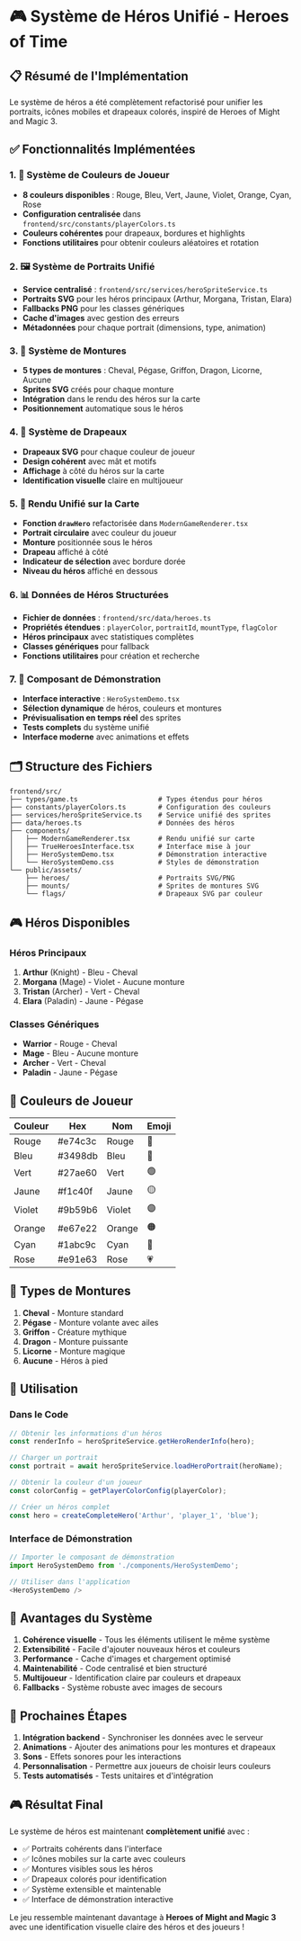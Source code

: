# 🎮 Système de Héros Unifié - Heroes of Time

## 📋 Résumé de l'Implémentation

Le système de héros a été complètement refactorisé pour unifier les portraits, icônes mobiles et drapeaux colorés, inspiré de Heroes of Might and Magic 3.

## ✅ Fonctionnalités Implémentées

### 1. 🎨 Système de Couleurs de Joueur
- **8 couleurs disponibles** : Rouge, Bleu, Vert, Jaune, Violet, Orange, Cyan, Rose
- **Configuration centralisée** dans `frontend/src/constants/playerColors.ts`
- **Couleurs cohérentes** pour drapeaux, bordures et highlights
- **Fonctions utilitaires** pour obtenir couleurs aléatoires et rotation

### 2. 🖼️ Système de Portraits Unifié
- **Service centralisé** : `frontend/src/services/heroSpriteService.ts`
- **Portraits SVG** pour les héros principaux (Arthur, Morgana, Tristan, Elara)
- **Fallbacks PNG** pour les classes génériques
- **Cache d'images** avec gestion des erreurs
- **Métadonnées** pour chaque portrait (dimensions, type, animation)

### 3. 🐎 Système de Montures
- **5 types de montures** : Cheval, Pégase, Griffon, Dragon, Licorne, Aucune
- **Sprites SVG** créés pour chaque monture
- **Intégration** dans le rendu des héros sur la carte
- **Positionnement** automatique sous le héros

### 4. 🏁 Système de Drapeaux
- **Drapeaux SVG** pour chaque couleur de joueur
- **Design cohérent** avec mât et motifs
- **Affichage** à côté du héros sur la carte
- **Identification visuelle** claire en multijoueur

### 5. 🎯 Rendu Unifié sur la Carte
- **Fonction `drawHero`** refactorisée dans `ModernGameRenderer.tsx`
- **Portrait circulaire** avec couleur du joueur
- **Monture** positionnée sous le héros
- **Drapeau** affiché à côté
- **Indicateur de sélection** avec bordure dorée
- **Niveau du héros** affiché en dessous

### 6. 📊 Données de Héros Structurées
- **Fichier de données** : `frontend/src/data/heroes.ts`
- **Propriétés étendues** : `playerColor`, `portraitId`, `mountType`, `flagColor`
- **Héros principaux** avec statistiques complètes
- **Classes génériques** pour fallback
- **Fonctions utilitaires** pour création et recherche

### 7. 🧪 Composant de Démonstration
- **Interface interactive** : `HeroSystemDemo.tsx`
- **Sélection dynamique** de héros, couleurs et montures
- **Prévisualisation en temps réel** des sprites
- **Tests complets** du système unifié
- **Interface moderne** avec animations et effets

## 🗂️ Structure des Fichiers

```
frontend/src/
├── types/game.ts                    # Types étendus pour héros
├── constants/playerColors.ts        # Configuration des couleurs
├── services/heroSpriteService.ts    # Service unifié des sprites
├── data/heroes.ts                   # Données des héros
├── components/
│   ├── ModernGameRenderer.tsx       # Rendu unifié sur carte
│   ├── TrueHeroesInterface.tsx      # Interface mise à jour
│   ├── HeroSystemDemo.tsx           # Démonstration interactive
│   └── HeroSystemDemo.css           # Styles de démonstration
└── public/assets/
    ├── heroes/                      # Portraits SVG/PNG
    ├── mounts/                      # Sprites de montures SVG
    └── flags/                       # Drapeaux SVG par couleur
```

## 🎮 Héros Disponibles

### Héros Principaux
1. **Arthur** (Knight) - Bleu - Cheval
2. **Morgana** (Mage) - Violet - Aucune monture
3. **Tristan** (Archer) - Vert - Cheval
4. **Elara** (Paladin) - Jaune - Pégase

### Classes Génériques
- **Warrior** - Rouge - Cheval
- **Mage** - Bleu - Aucune monture
- **Archer** - Vert - Cheval
- **Paladin** - Jaune - Pégase

## 🎨 Couleurs de Joueur

| Couleur | Hex | Nom | Emoji |
|---------|-----|-----|-------|
| Rouge | #e74c3c | Rouge | 🔴 |
| Bleu | #3498db | Bleu | 🔵 |
| Vert | #27ae60 | Vert | 🟢 |
| Jaune | #f1c40f | Jaune | 🟡 |
| Violet | #9b59b6 | Violet | 🟣 |
| Orange | #e67e22 | Orange | 🟠 |
| Cyan | #1abc9c | Cyan | 🔷 |
| Rose | #e91e63 | Rose | 💗 |

## 🐎 Types de Montures

1. **Cheval** - Monture standard
2. **Pégase** - Monture volante avec ailes
3. **Griffon** - Créature mythique
4. **Dragon** - Monture puissante
5. **Licorne** - Monture magique
6. **Aucune** - Héros à pied

## 🔧 Utilisation

### Dans le Code

```typescript
// Obtenir les informations d'un héros
const renderInfo = heroSpriteService.getHeroRenderInfo(hero);

// Charger un portrait
const portrait = await heroSpriteService.loadHeroPortrait(heroName);

// Obtenir la couleur d'un joueur
const colorConfig = getPlayerColorConfig(playerColor);

// Créer un héros complet
const hero = createCompleteHero('Arthur', 'player_1', 'blue');
```

### Interface de Démonstration

```typescript
// Importer le composant de démonstration
import HeroSystemDemo from './components/HeroSystemDemo';

// Utiliser dans l'application
<HeroSystemDemo />
```

## 🎯 Avantages du Système

1. **Cohérence visuelle** - Tous les éléments utilisent le même système
2. **Extensibilité** - Facile d'ajouter nouveaux héros et couleurs
3. **Performance** - Cache d'images et chargement optimisé
4. **Maintenabilité** - Code centralisé et bien structuré
5. **Multijoueur** - Identification claire par couleurs et drapeaux
6. **Fallbacks** - Système robuste avec images de secours

## 🚀 Prochaines Étapes

1. **Intégration backend** - Synchroniser les données avec le serveur
2. **Animations** - Ajouter des animations pour les montures et drapeaux
3. **Sons** - Effets sonores pour les interactions
4. **Personnalisation** - Permettre aux joueurs de choisir leurs couleurs
5. **Tests automatisés** - Tests unitaires et d'intégration

## 🎮 Résultat Final

Le système de héros est maintenant **complètement unifié** avec :
- ✅ Portraits cohérents dans l'interface
- ✅ Icônes mobiles sur la carte avec couleurs
- ✅ Montures visibles sous les héros
- ✅ Drapeaux colorés pour identification
- ✅ Système extensible et maintenable
- ✅ Interface de démonstration interactive

Le jeu ressemble maintenant davantage à **Heroes of Might and Magic 3** avec une identification visuelle claire des héros et des joueurs !